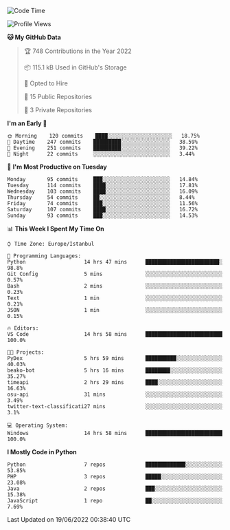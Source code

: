 <!--START_SECTION:waka-->
![Code Time](http://img.shields.io/badge/Code%20Time-199%20hrs%207%20mins-blue)

![Profile Views](http://img.shields.io/badge/Profile%20Views-0-blue)

**🐱 My GitHub Data** 

> 🏆 748 Contributions in the Year 2022
 > 
> 📦 115.1 kB Used in GitHub's Storage 
 > 
> 💼 Opted to Hire
 > 
> 📜 15 Public Repositories 
 > 
> 🔑 3 Private Repositories  
 > 
**I'm an Early 🐤** 

```text
🌞 Morning    120 commits    ████░░░░░░░░░░░░░░░░░░░░░   18.75% 
🌆 Daytime    247 commits    █████████░░░░░░░░░░░░░░░░   38.59% 
🌃 Evening    251 commits    █████████░░░░░░░░░░░░░░░░   39.22% 
🌙 Night      22 commits     ░░░░░░░░░░░░░░░░░░░░░░░░░   3.44%

```
📅 **I'm Most Productive on Tuesday** 

```text
Monday       95 commits     ███░░░░░░░░░░░░░░░░░░░░░░   14.84% 
Tuesday      114 commits    ████░░░░░░░░░░░░░░░░░░░░░   17.81% 
Wednesday    103 commits    ████░░░░░░░░░░░░░░░░░░░░░   16.09% 
Thursday     54 commits     ██░░░░░░░░░░░░░░░░░░░░░░░   8.44% 
Friday       74 commits     ███░░░░░░░░░░░░░░░░░░░░░░   11.56% 
Saturday     107 commits    ████░░░░░░░░░░░░░░░░░░░░░   16.72% 
Sunday       93 commits     ███░░░░░░░░░░░░░░░░░░░░░░   14.53%

```


📊 **This Week I Spent My Time On** 

```text
⌚︎ Time Zone: Europe/Istanbul

💬 Programming Languages: 
Python                   14 hrs 47 mins      ████████████████████████░   98.8% 
Git Config               5 mins              ░░░░░░░░░░░░░░░░░░░░░░░░░   0.57% 
Bash                     2 mins              ░░░░░░░░░░░░░░░░░░░░░░░░░   0.23% 
Text                     1 min               ░░░░░░░░░░░░░░░░░░░░░░░░░   0.21% 
JSON                     1 min               ░░░░░░░░░░░░░░░░░░░░░░░░░   0.15%

🔥 Editors: 
VS Code                  14 hrs 58 mins      █████████████████████████   100.0%

🐱‍💻 Projects: 
PyDex                    5 hrs 59 mins       ██████████░░░░░░░░░░░░░░░   40.03% 
beako-bot                5 hrs 16 mins       ████████░░░░░░░░░░░░░░░░░   35.27% 
timeapi                  2 hrs 29 mins       ████░░░░░░░░░░░░░░░░░░░░░   16.63% 
osu-api                  31 mins             ░░░░░░░░░░░░░░░░░░░░░░░░░   3.49% 
twitter-text-classificati27 mins             ░░░░░░░░░░░░░░░░░░░░░░░░░   3.1%

💻 Operating System: 
Windows                  14 hrs 58 mins      █████████████████████████   100.0%

```

**I Mostly Code in Python** 

```text
Python                   7 repos             █████████████░░░░░░░░░░░░   53.85% 
PHP                      3 repos             █████░░░░░░░░░░░░░░░░░░░░   23.08% 
Java                     2 repos             ███░░░░░░░░░░░░░░░░░░░░░░   15.38% 
JavaScript               1 repo              ██░░░░░░░░░░░░░░░░░░░░░░░   7.69%

```



 Last Updated on 19/06/2022 00:38:40 UTC
<!--END_SECTION:waka-->

<!--
**3nws/3nws** is a ✨ _special_ ✨ repository because its `README.md` (this file) appears on your GitHub profile.

Here are some ideas to get you started:

- 🔭 I’m currently working on ...
- 🌱 I’m currently learning ...
- 👯 I’m looking to collaborate on ...
- 🤔 I’m looking for help with ...
- 💬 Ask me about ...
- 📫 How to reach me: ...
- 😄 Pronouns: ...
- ⚡ Fun fact: ...
-->

